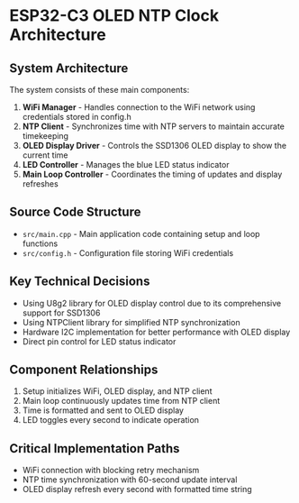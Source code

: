 # ESP32-C3 OLED NTP Clock Architecture
## System Architecture
The system consists of these main components:

1. **WiFi Manager** - Handles connection to the WiFi network using credentials stored in config.h
2. **NTP Client** - Synchronizes time with NTP servers to maintain accurate timekeeping
3. **OLED Display Driver** - Controls the SSD1306 OLED display to show the current time
4. **LED Controller** - Manages the blue LED status indicator
5. **Main Loop Controller** - Coordinates the timing of updates and display refreshes
## Source Code Structure
- `src/main.cpp` - Main application code containing setup and loop functions
- `src/config.h` - Configuration file storing WiFi credentials

## Key Technical Decisions
- Using U8g2 library for OLED display control due to its comprehensive support for SSD1306
- Using NTPClient library for simplified NTP synchronization
- Hardware I2C implementation for better performance with OLED display
- Direct pin control for LED status indicator

## Component Relationships
1. Setup initializes WiFi, OLED display, and NTP client
2. Main loop continuously updates time from NTP client
3. Time is formatted and sent to OLED display
4. LED toggles every second to indicate operation

## Critical Implementation Paths
- WiFi connection with blocking retry mechanism
- NTP time synchronization with 60-second update interval
- OLED display refresh every second with formatted time string